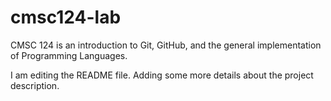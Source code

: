 # cmsc124-lab
CMSC 124 is an introduction to Git, GitHub, and the general implementation of Programming Languages.

I am editing the README file. Adding some more details about the project description.
